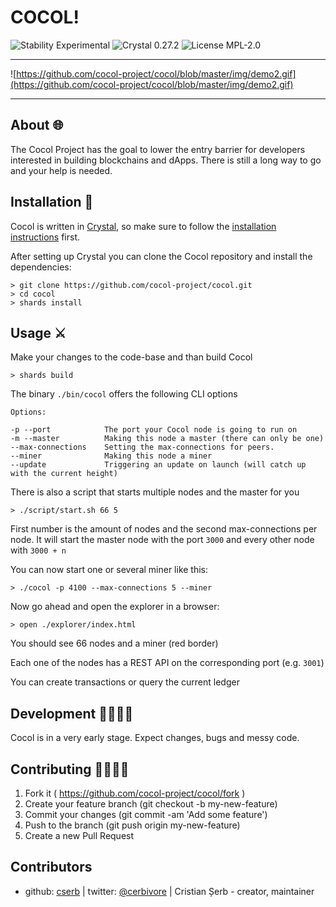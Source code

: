 # COCOL!

![Stability Experimental](https://img.shields.io/badge/Stability-Experimental-orange.svg?style=flat-square) ![Crystal 0.27.2](https://img.shields.io/badge/Crystal-0.27.2-blue.svg?style=flat-square&link=https://crystal-lang.org&link=https://crystal-lang.org/api/0.27.2/) ![License MPL-2.0](https://img.shields.io/badge/License-MPL--2.0-green.svg?style=flat-square)

---

  ![https://github.com/cocol-project/cocol/blob/master/img/demo2.gif](https://github.com/cocol-project/cocol/blob/master/img/demo2.gif)

---

## About 🌐
The Cocol Project has the goal to lower the entry barrier for developers interested in building blockchains and dApps.
There is still a long way to go and your help is needed.

## Installation 🏹
Cocol is written in [Crystal](https://crystal-lang.org/), so make sure to follow the [installation instructions](https://crystal-lang.org/reference/installation/) first.

After setting up Crystal you can clone the Cocol repository and install the dependencies:
```shell
> git clone https://github.com/cocol-project/cocol.git
> cd cocol
> shards install
```

## Usage ⚔
Make your changes to the code-base and than build Cocol
```shell
> shards build
```
The binary `./bin/cocol` offers the following CLI options

```text
Options:

-p --port            The port your Cocol node is going to run on
-m --master          Making this node a master (there can only be one)
--max-connections    Setting the max-connections for peers.
--miner              Making this node a miner
--update             Triggering an update on launch (will catch up with the current height)

```

There is also a script that starts multiple nodes and the master for you

```shell
> ./script/start.sh 66 5
```
First number is the amount of nodes and the second max-connections per node.
It will start the master node with the port `3000` and every other node with `3000 + n`


You can now start one or several miner like this:
```shell
> ./cocol -p 4100 --max-connections 5 --miner
```

Now go ahead and open the explorer in a browser:
```shell
> open ./explorer/index.html
```

You should see 66 nodes and a miner (red border)

Each one of the nodes has a REST API on the corresponding port (e.g. `3001`)

You can create transactions or query the current ledger

## Development 👨‍💻👩‍💻

Cocol is in a very early stage. Expect changes, bugs and messy code.

## Contributing 👷‍♂️👷‍♀️

1. Fork it ( https://github.com/cocol-project/cocol/fork )
2. Create your feature branch (git checkout -b my-new-feature)
3. Commit your changes (git commit -am 'Add some feature')
4. Push to the branch (git push origin my-new-feature)
5. Create a new Pull Request

## Contributors

- github: [cserb](https://github.com/cserb) | twitter: [@cerbivore](http://twitter.com/cerbivore) | Cristian Șerb - creator, maintainer
